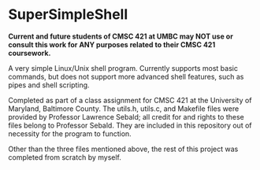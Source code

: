 # SuperSimpleShell

**Current and future students of CMSC 421 at UMBC may NOT use or consult this work for ANY
purposes related to their CMSC 421 coursework.**

A very simple Linux/Unix shell program. Currently supports most basic commands,
but does not support more advanced shell features, such as pipes and shell scripting.

Completed as part of a class assignment for CMSC 421 at the University of Maryland,
Baltimore County. The utils.h, utils.c, and Makefile files were provided by Professor
Lawrence Sebald; all credit for and rights to these files belong to Professor Sebald. 
They are included in this repository out of necessity for the program to function.

Other than the three files mentioned above, the rest of this project was completed
from scratch by myself.
